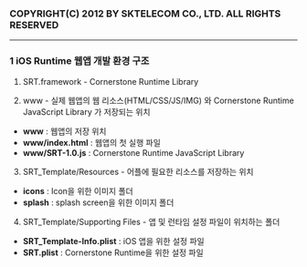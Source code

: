 ### COPYRIGHT(C) 2012 BY SKTELECOM CO., LTD. ALL RIGHTS RESERVED ###

----------

### 1 iOS Runtime 웹앱 개발 환경 구조  

1) SRT.framework - Cornerstone Runtime Library

2) www - 실제 웹앱의 웹 리소스(HTML/CSS/JS/IMG) 와 Cornerstone Runtime JavaScript Library 가 저장되는 위치 

-	**www** : 웹앱의 저장 위치 
-	**www/index.html** : 웹앱의 첫 실행 파일
-	**www/SRT-1.0.js** : Cornerstone Runtime JavaScript Library

3) SRT_Template/Resources - 어플에 필요한 리소스를 저장하는 위치

-	**icons** : Icon을 위한 이미지 폴더
-	**splash** : splash screen을 위한 이미지 폴더


4) SRT_Template/Supporting Files - 앱 및 런타임 설정 파일이 위치하는 폴더

-	**SRT_Template-Info.plist** : iOS 앱을 위한 설정 파일
-	**SRT.plist** : Cornerstone Runtime을 위한 설정 파일

<br>